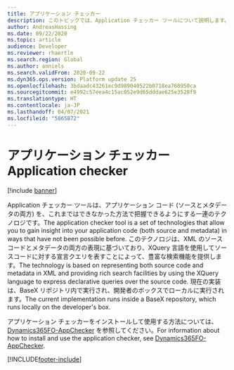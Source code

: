 ```yaml
---
title: アプリケーション チェッカー
description: このトピックでは、Application チェッカー ツールについて説明します。
author: AndreasHassing
ms.date: 09/22/2020
ms.topic: article
audience: Developer
ms.reviewer: rhaertle
ms.search.region: Global
ms.author: anniels
ms.search.validFrom: 2020-09-22
ms.dyn365.ops.version: Platform update 25
ms.openlocfilehash: 3bdaadc43261ec9d989040522b0718ea760950ca
ms.sourcegitcommit: e4992c57eea4c15ac052e9d65dddae625e3528f9
ms.translationtype: HT
ms.contentlocale: ja-JP
ms.lasthandoff: 04/07/2021
ms.locfileid: "5865872"
---
```

# <a name="application-checker"></a><span data-ttu-id="d728c-103">アプリケーション チェッカー</span><span class="sxs-lookup"><span data-stu-id="d728c-103">Application checker</span></span>

[!include [banner](../includes/banner.md)]

<span data-ttu-id="d728c-104">Application チェッカー ツールは、アプリケーション コード (ソースとメタデータの両方) を、これまではできなかった方法で把握できるようにする一連のテクノロジです。</span><span class="sxs-lookup"><span data-stu-id="d728c-104">The application checker tool is a set of technologies that allow you to gain insight into your application code (both source and metadata) in ways that have not been possible before.</span></span> <span data-ttu-id="d728c-105">このテクノロジは、XML のソース コードとメタデータの両方の表現に基づいており、XQuery 言語を使用してソースコードに対する宣言クエリを表すことによって、豊富な検索機能を提供します。</span><span class="sxs-lookup"><span data-stu-id="d728c-105">The technology is based on representing both source code and metadata in XML and providing rich search facilities by using the XQuery language to express declarative queries over the source code.</span></span> <span data-ttu-id="d728c-106">現在の実装は、BaseX リポジトリ内で実行され、開発者のボックスでローカルに実行されます。</span><span class="sxs-lookup"><span data-stu-id="d728c-106">The current implementation runs inside a BaseX repository, which runs locally on the developer's box.</span></span> 

<span data-ttu-id="d728c-107">アプリケーション チェッカーをインストールして使用する方法については、[Dynamics365FO-AppChecker](https://github.com/microsoft/Dynamics365FO-AppChecker) を参照してください。</span><span class="sxs-lookup"><span data-stu-id="d728c-107">For information about how to install and use the application checker, see [Dynamics365FO-AppChecker](https://github.com/microsoft/Dynamics365FO-AppChecker).</span></span>



[!INCLUDE[footer-include](../../../includes/footer-banner.md)]